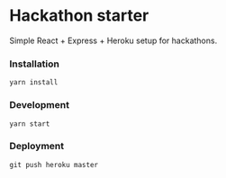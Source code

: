 # Hackathon starter

Simple React + Express + Heroku setup for hackathons.

### Installation

```
yarn install
```

### Development

```
yarn start
```

### Deployment

```
git push heroku master
```
